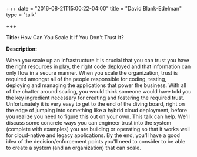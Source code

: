 +++
date = "2016-08-21T15:00:22-04:00"
title = "David Blank-Edelman"
type = "talk"

+++

<div class="span-15  ">
  <div class="span-15  last ">
  <p><strong>Title:</strong>
How Can You Scale It If You Don't Trust It?
</p>

<p><strong>Description:</strong></p>

<p>
When you scale up an infrastructure it is crucial that you can trust you have the right resources in play, the right code deployed and that information can only flow in a secure manner. When you scale the organization, trust is required amongst all of the people responsible for coding, testing, deploying and managing the applications that power the business. With all of the chatter around scaling, you would think someone would have told you the key ingredient necessary for creating and fostering the required trust. Unfortunately it is very easy to get to the end of the diving board, right on the edge of jumping into something like a hybrid cloud deployment, before you realize you need to figure this out on your own. This talk can help. We'll discuss some concrete ways you can engineer trust into the system (complete with examples) you are building or operating so that it works well for cloud-native and legacy applications. By the end, you'll have a good idea of the decision/enforcement points you'll need to consider to be able to create a system (and an organization) that can scale.
</p>
<p>

  </div>
</div>

